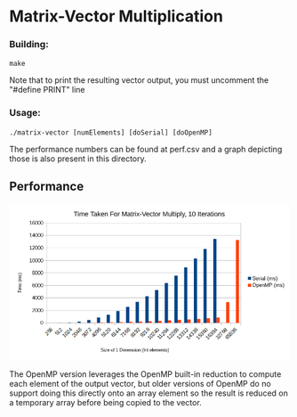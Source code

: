 # Matrix-Vector Multiplication

### Building: 
```
make
```
Note that to print the resulting vector output, you must uncomment the "#define PRINT" line


### Usage:
```
./matrix-vector [numElements] [doSerial] [doOpenMP]
```

The performance numbers can be found at perf.csv and a graph depicting those is also present in this directory.

## Performance
![Performance Chart](https://github.com/ZachMarcus/Experiments/raw/master/matrix-vector/matrix-vector-perf.png)


The OpenMP version leverages the OpenMP built-in reduction to compute each element of the output vector, but older versions of OpenMP do no support doing this directly onto an array element so the result is reduced on a temporary array before being copied to the vector.


